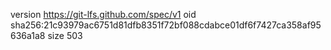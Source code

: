 version https://git-lfs.github.com/spec/v1
oid sha256:21c93979ac6751d81dfb8351f72bf088cdabce01df6f7427ca358af95636a1a8
size 503
